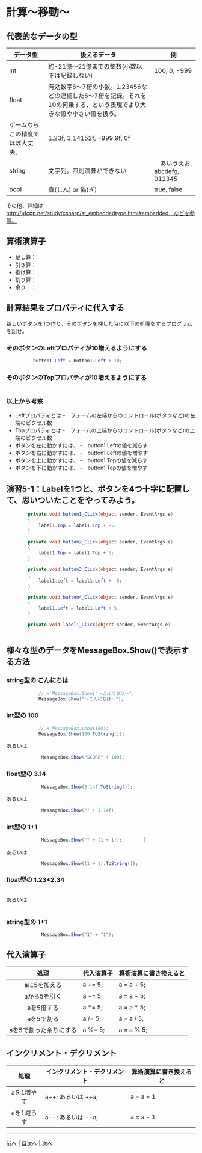 # 計算～移動～

## 代表的なデータの型
|データ型|扱えるデータ|例|
|-------|-----------|--|
|int    | 約-21億～21億までの整数(小数以下は記録しない)|100, 0, -999|
|float  | 有効数字6～7桁の小数。1.23456などの連続した6～7桁を記録。それを10の何乗する、という表現でより大きな値や小さい値を扱う。
ゲームならこの精度でほぼ大丈夫。|1.23f, 3.14152f, -999.9f, 0f|
|string | 文字列。四則演算ができない   |　あいうえお, abcdefg, 012345 |
|bool   | 真(しん) or 偽(ぎ) | true, false |

その他、詳細は http://ufcpp.net/study/csharp/st_embeddedtype.html#embedded　などを参照。

## 算術演算子
- 足し算：
- 引き算：
- 掛け算：
- 割り算：
- 余り　：

## 計算結果をプロパティに代入する
新しいボタンを1つ作り、そのボタンを押した時に以下の処理をするプログラムを記せ。

### そのボタンのLeftプロパティが10増えるようにする
```cs
          button1.Left = button1.Left + 10;
```

### そのボタンのTopプロパティが10増えるようにする
```cs

```

### 以上から考察
- Leftプロパティとは
  -　フォームの左端からのコントロール(ボタンなど)の左端のピクセル数
- Topプロパティとは
  -　フォームの上端からのコントロール(ボタンなど)の上端のピクセル数
- ボタンを左に動かすには、
  -　button1.Leftの値を減らす
- ボタンを右に動かすには、
  -　button1.Leftの値を増やす
- ボタンを上に動かすには、
  -　button1.Topの値を減らす
- ボタンを下に動かすには、
  -　button1.Topの値を増やす

## 演習5-1：Labelを1つと、ボタンを4つ十字に配置して、思いついたことをやってみよう。

```cs
        private void button1_Click(object sender, EventArgs e)
        {
            label1.Top = label1.Top + -5;
        }

        private void button2_Click(object sender, EventArgs e)
        {
            label1.Top = label1.Top + 5;
        }

        private void button3_Click(object sender, EventArgs e)
        {
            label1.Left = label1.Left + -5;
        }

        private void button4_Click(object sender, EventArgs e)
        {
            label1.Left = label1.Left + 5;
        }

        private void label1_Click(object sender, EventArgs e)
        {

```

## 様々な型のデータをMessageBox.Show()で表示する方法
### string型の こんにちは
```cs
            // x MessageBox.Show("～こんにちは～")
            MessageBox.Show("～こんにちは～");
```

### int型の 100
```cs
            // x MessageBox.show(100);
            MessageBox.Show(100.ToString());
```

あるいは

```cs
             MessageBox.Show("SCORE" + 100);
```

### float型の 3.14
```cs
             MessageBox.Show(3.14f.ToString());
```

あるいは

```cs
             MessageBox.Show("" + 3.14f);
```

### int型の 1+1
```cs
             MessageBox.Show("" + (1 + 1));        }
```

あるいは

```cs
             MessageBox.Show((1 + 1).ToString());
```

### float型の 1.23*2.34
```cs

```

あるいは

```cs

```

### string型の 1+1
```cs
             MessageBox.Show("1" + "1");
```

## 代入演算子
|処理                   |代入演算子|算術演算に書き換えると|
|:---------------------:|---------------|-------------------|
|aに5を加える            |  a += 5;       |     a = a + 5;              |
|aから5を引く           |   a -= 5;     |       a = a - 5;            |
|aを5倍する             |   a *= 5;      |      a = a * 5;            |
|aを5で割る             |   a /= 5;      |      a = a / 5;             |
|aを5で割った余りにする   |  a %= 5;       |     a = a % 5;              |

## インクリメント・デクリメント
|処理      |インクリメント・デクリメント|算術演算に書き換えると|
|:-------:|--------------------------|----------------------|
|aを1増やす|   a++; あるいは ++a;     |    a = a + 1         |		
|aを1減らす|	 a--; あるいは --a;     |    a = a - 1         |

---

[前へ](04.md) | [目次へ](README.md#%E7%9B%AE%E6%AC%A1) | [次へ](06.md)
